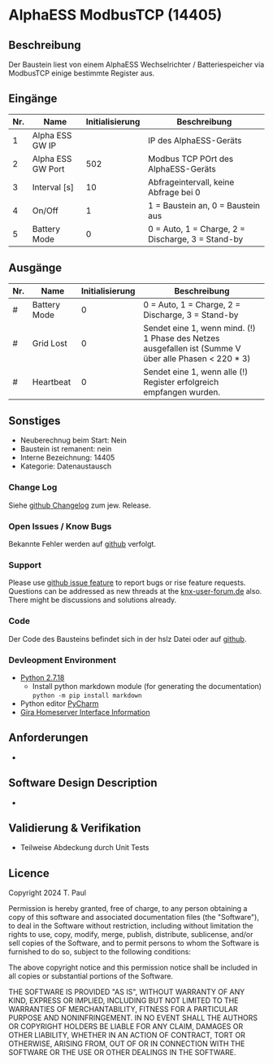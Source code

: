 # AlphaESS ModbusTCP (14405)

## Beschreibung 

Der Baustein liest von einem AlphaESS Wechselrichter / Batteriespeicher via ModbusTCP einige bestimmte Register aus.

## Eingänge

| Nr. | Name              | Initialisierung | Beschreibung                                      |
|-----|-------------------|-----------------|---------------------------------------------------|
| 1   | Alpha ESS GW IP   |                 | IP des AlphaESS-Geräts                            |
| 2   | Alpha ESS GW Port | 502             | Modbus TCP POrt des AlphaESS-Geräts               |
| 3   | Interval [s]      | 10              | Abfrageintervall, keine Abfrage bei 0             |
| 4   | On/Off            | 1               | 1 = Baustein an, 0 = Baustein aus                 |
| 5   | Battery Mode      | 0               | 0 = Auto, 1 = Charge, 2 = Discharge, 3 = Stand-by |

## Ausgänge

| Nr. | Name         | Initialisierung | Beschreibung                                                                                          |
|-----|--------------|-----------------|-------------------------------------------------------------------------------------------------------|
| #   | Battery Mode | 0               | 0 = Auto, 1 = Charge, 2 = Discharge, 3 = Stand-by                                                     |
| #   | Grid Lost    | 0               | Sendet eine 1, wenn mind. (!) 1 Phase des Netzes ausgefallen ist (Summe V über alle Phasen < 220 * 3) |
| #   | Heartbeat    | 0               | Sendet eine 1, wenn alle (!) Register erfolgreich empfangen wurden.                                   |

## Sonstiges

- Neuberechnug beim Start: Nein
- Baustein ist remanent: nein
- Interne Bezeichnung: 14405
- Kategorie: Datenaustausch

### Change Log

Siehe [github Changelog](https://github.com/En3rGy/14405_AlphaESS_ModbusTCP/releases) zum jew. Release. 

### Open Issues / Know Bugs

Bekannte Fehler werden auf [github](https://github.com/En3rGy/14107_NibeWP) verfolgt.

### Support

Please use [github issue feature](https://github.com/En3rGy/14405_AlphaESS_ModbusTCP/issues) to report bugs or rise feature requests.
Questions can be addressed as new threads at the [knx-user-forum.de](https://knx-user-forum.de) also. There might be discussions and solutions already.

### Code

Der Code des Bausteins befindet sich in der hslz Datei oder auf [github](https://github.com/En3rGy/14405_AlphaESS_ModbusTCP).

### Devleopment Environment

- [Python 2.7.18](https://www.python.org/download/releases/2.7/)
    - Install python markdown module (for generating the documentation) `python -m pip install markdown`
- Python editor [PyCharm](https://www.jetbrains.com/pycharm/)
- [Gira Homeserver Interface Information](http://www.hs-help.net/hshelp/gira/other_documentation/Schnittstelleninformationen.zip)


## Anforderungen

-

## Software Design Description

-

## Validierung & Verifikation

- Teilweise Abdeckung durch Unit Tests 

## Licence

Copyright 2024 T. Paul

Permission is hereby granted, free of charge, to any person obtaining a copy of this software and associated documentation files (the "Software"), to deal in the Software without restriction, including without limitation the rights to use, copy, modify, merge, publish, distribute, sublicense, and/or sell copies of the Software, and to permit persons to whom the Software is furnished to do so, subject to the following conditions:

The above copyright notice and this permission notice shall be included in all copies or substantial portions of the Software.

THE SOFTWARE IS PROVIDED "AS IS", WITHOUT WARRANTY OF ANY KIND, EXPRESS OR IMPLIED, INCLUDING BUT NOT LIMITED TO THE WARRANTIES OF MERCHANTABILITY, FITNESS FOR A PARTICULAR PURPOSE AND NONINFRINGEMENT. IN NO EVENT SHALL THE AUTHORS OR COPYRIGHT HOLDERS BE LIABLE FOR ANY CLAIM, DAMAGES OR OTHER LIABILITY, WHETHER IN AN ACTION OF CONTRACT, TORT OR OTHERWISE, ARISING FROM, OUT OF OR IN CONNECTION WITH THE SOFTWARE OR THE USE OR OTHER DEALINGS IN THE SOFTWARE.
